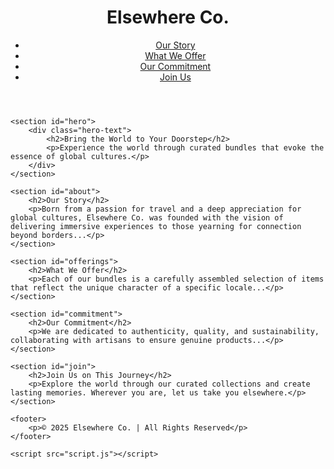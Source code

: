 <!DOCTYPE html>
<html lang="en">
<head>
    <meta charset="UTF-8">
    <meta name="viewport" content="width=device-width, initial-scale=1.0">
    <meta name="description" content="Elsewhere Co. brings global experiences to you through curated bundles.">
    <title>Elsewhere Co.</title>
    <link rel="stylesheet" href="styles.css">
</head>
<body>
    <header>
        <div class="logo">
            <h1>Elsewhere Co.</h1>
        </div>
        <nav>
            <ul>
                <li><a href="#about">Our Story</a></li>
                <li><a href="#offerings">What We Offer</a></li>
                <li><a href="#commitment">Our Commitment</a></li>
                <li><a href="#join">Join Us</a></li>
            </ul>
        </nav>
    </header>

    <section id="hero">
        <div class="hero-text">
            <h2>Bring the World to Your Doorstep</h2>
            <p>Experience the world through curated bundles that evoke the essence of global cultures.</p>
        </div>
    </section>

    <section id="about">
        <h2>Our Story</h2>
        <p>Born from a passion for travel and a deep appreciation for global cultures, Elsewhere Co. was founded with the vision of delivering immersive experiences to those yearning for connection beyond borders...</p>
    </section>

    <section id="offerings">
        <h2>What We Offer</h2>
        <p>Each of our bundles is a carefully assembled selection of items that reflect the unique character of a specific locale...</p>
    </section>

    <section id="commitment">
        <h2>Our Commitment</h2>
        <p>We are dedicated to authenticity, quality, and sustainability, collaborating with artisans to ensure genuine products...</p>
    </section>

    <section id="join">
        <h2>Join Us on This Journey</h2>
        <p>Explore the world through our curated collections and create lasting memories. Wherever you are, let us take you elsewhere.</p>
    </section>

    <footer>
        <p>© 2025 Elsewhere Co. | All Rights Reserved</p>
    </footer>

    <script src="script.js"></script>
</body>
</html>
